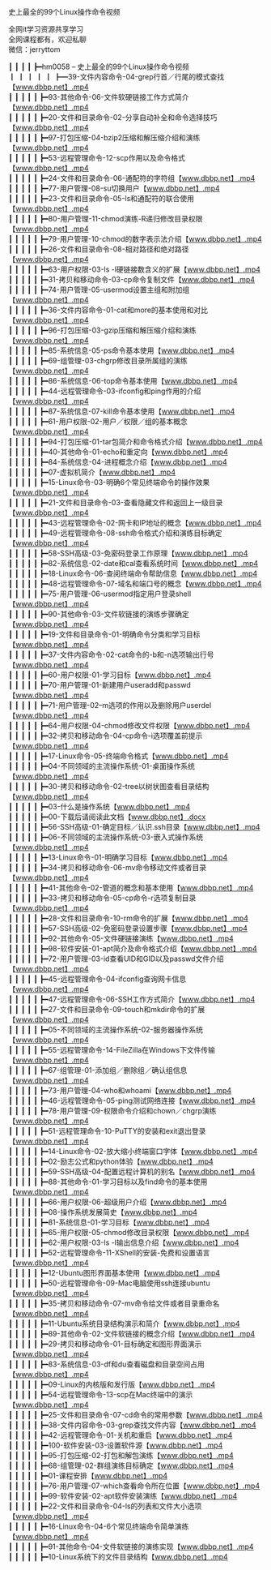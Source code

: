 史上最全的99个Linux操作命令视频

全网it学习资源共享学习<br>全网课程都有，欢迎私聊<br>微信：jerryttom<br>

┃ ┃ ┃ ┃ ┣━hm0058 – 史上最全的99个Linux操作命令视频<br> ┃ ┃ ┃ ┃ ┃ ┣━39-文件内容命令-04-grep行首／行尾的模式查找【www.dbbp.net】.mp4<br> ┃ ┃ ┃ ┃ ┃ ┣━93-其他命令-06-文件软硬链接工作方式简介【www.dbbp.net】.mp4<br> ┃ ┃ ┃ ┃ ┃ ┣━20-文件和目录命令-02-分享自动补全和命令选择技巧【www.dbbp.net】.mp4<br> ┃ ┃ ┃ ┃ ┃ ┣━97-打包压缩-04-bzip2压缩和解压缩介绍和演练【www.dbbp.net】.mp4<br> ┃ ┃ ┃ ┃ ┃ ┣━53-远程管理命令-12-scp作用以及命令格式【www.dbbp.net】.mp4<br> ┃ ┃ ┃ ┃ ┃ ┣━24-文件和目录命令-06-通配符的字符组【www.dbbp.net】.mp4<br> ┃ ┃ ┃ ┃ ┃ ┣━77-用户管理-08-su切换用户【www.dbbp.net】.mp4<br> ┃ ┃ ┃ ┃ ┃ ┣━23-文件和目录命令-05-ls和通配符的联合使用【www.dbbp.net】.mp4<br> ┃ ┃ ┃ ┃ ┃ ┣━80-用户管理-11-chmod演练-R递归修改目录权限【www.dbbp.net】.mp4<br> ┃ ┃ ┃ ┃ ┃ ┣━79-用户管理-10-chmod的数字表示法介绍【www.dbbp.net】.mp4<br> ┃ ┃ ┃ ┃ ┃ ┣━26-文件和目录命令-08-相对路径和绝对路径【www.dbbp.net】.mp4<br> ┃ ┃ ┃ ┃ ┃ ┣━63-用户权限-03-ls -l硬链接数含义的扩展【www.dbbp.net】.mp4<br> ┃ ┃ ┃ ┃ ┃ ┣━31-拷贝和移动命令-03-cp命令复制文件【www.dbbp.net】.mp4<br> ┃ ┃ ┃ ┃ ┃ ┣━74-用户管理-05-usermod设置主组和附加组【www.dbbp.net】.mp4<br> ┃ ┃ ┃ ┃ ┃ ┣━36-文件内容命令-01-cat和more的基本使用和对比【www.dbbp.net】.mp4<br> ┃ ┃ ┃ ┃ ┃ ┣━96-打包压缩-03-gzip压缩和解压缩介绍和演练【www.dbbp.net】.mp4<br> ┃ ┃ ┃ ┃ ┃ ┣━85-系统信息-05-ps命令基本使用【www.dbbp.net】.mp4<br> ┃ ┃ ┃ ┃ ┃ ┣━69-组管理-03-chgrp修改目录所属组的演练【www.dbbp.net】.mp4<br> ┃ ┃ ┃ ┃ ┃ ┣━86-系统信息-06-top命令基本使用【www.dbbp.net】.mp4<br> ┃ ┃ ┃ ┃ ┃ ┣━44-远程管理命令-03-ifconfig和ping作用的介绍【www.dbbp.net】.mp4<br> ┃ ┃ ┃ ┃ ┃ ┣━87-系统信息-07-kill命令基本使用【www.dbbp.net】.mp4<br> ┃ ┃ ┃ ┃ ┃ ┣━61-用户权限-02-用户／权限／组的基本概念【www.dbbp.net】.mp4<br> ┃ ┃ ┃ ┃ ┃ ┣━94-打包压缩-01-tar包简介和命令格式介绍【www.dbbp.net】.mp4<br> ┃ ┃ ┃ ┃ ┃ ┣━40-其他命令-01-echo和重定向【www.dbbp.net】.mp4<br> ┃ ┃ ┃ ┃ ┃ ┣━84-系统信息-04-进程概念介绍【www.dbbp.net】.mp4<br> ┃ ┃ ┃ ┃ ┃ ┣━07-虚拟机简介【www.dbbp.net】.mp4<br> ┃ ┃ ┃ ┃ ┃ ┣━15-Linux命令-03-明确6个常见终端命令的操作效果【www.dbbp.net】.mp4<br> ┃ ┃ ┃ ┃ ┃ ┣━21-文件和目录命令-03-查看隐藏文件和返回上一级目录【www.dbbp.net】.mp4<br> ┃ ┃ ┃ ┃ ┃ ┣━43-远程管理命令-02-网卡和IP地址的概念【www.dbbp.net】.mp4<br> ┃ ┃ ┃ ┃ ┃ ┣━49-远程管理命令-08-ssh命令格式介绍和演练目标确定【www.dbbp.net】.mp4<br> ┃ ┃ ┃ ┃ ┃ ┣━58-SSH高级-03-免密码登录工作原理【www.dbbp.net】.mp4<br> ┃ ┃ ┃ ┃ ┃ ┣━82-系统信息-02-date和cal查看系统时间【www.dbbp.net】.mp4<br> ┃ ┃ ┃ ┃ ┃ ┣━18-Linux命令-06-查阅终端命令帮助信息【www.dbbp.net】.mp4<br> ┃ ┃ ┃ ┃ ┃ ┣━48-远程管理命令-07-域名和端口号的概念【www.dbbp.net】.mp4<br> ┃ ┃ ┃ ┃ ┃ ┣━75-用户管理-06-usermod指定用户登录shell【www.dbbp.net】.mp4<br> ┃ ┃ ┃ ┃ ┃ ┣━90-其他命令-03-文件软链接的演练步骤确定【www.dbbp.net】.mp4<br> ┃ ┃ ┃ ┃ ┃ ┣━19-文件和目录命令-01-明确命令分类和学习目标【www.dbbp.net】.mp4<br> ┃ ┃ ┃ ┃ ┃ ┣━37-文件内容命令-02-cat命令的-b和-n选项输出行号【www.dbbp.net】.mp4<br> ┃ ┃ ┃ ┃ ┃ ┣━60-用户权限-01-学习目标【www.dbbp.net】.mp4<br> ┃ ┃ ┃ ┃ ┃ ┣━70-用户管理-01-新建用户useradd和passwd【www.dbbp.net】.mp4<br> ┃ ┃ ┃ ┃ ┃ ┣━71-用户管理-02–m选项的作用以及删除用户userdel【www.dbbp.net】.mp4<br> ┃ ┃ ┃ ┃ ┃ ┣━64-用户权限-04-chmod修改文件权限【www.dbbp.net】.mp4<br> ┃ ┃ ┃ ┃ ┃ ┣━32-拷贝和移动命令-04-cp命令-i选项覆盖前提示【www.dbbp.net】.mp4<br> ┃ ┃ ┃ ┃ ┃ ┣━17-Linux命令-05-终端命令格式【www.dbbp.net】.mp4<br> ┃ ┃ ┃ ┃ ┃ ┣━04-不同领域的主流操作系统-01-桌面操作系统【www.dbbp.net】.mp4<br> ┃ ┃ ┃ ┃ ┃ ┣━30-拷贝和移动命令-02-tree以树状图查看目录结构【www.dbbp.net】.mp4<br> ┃ ┃ ┃ ┃ ┃ ┣━03-什么是操作系统【www.dbbp.net】.mp4<br> ┃ ┃ ┃ ┃ ┃ ┣━00-下载后请阅读此文档【www.dbbp.net】.docx<br> ┃ ┃ ┃ ┃ ┃ ┣━56-SSH高级-01-确定目标／认识.ssh目录【www.dbbp.net】.mp4<br> ┃ ┃ ┃ ┃ ┃ ┣━06-不同领域的主流操作系统-03-嵌入式操作系统【www.dbbp.net】.mp4<br> ┃ ┃ ┃ ┃ ┃ ┣━13-Linux命令-01-明确学习目标【www.dbbp.net】.mp4<br> ┃ ┃ ┃ ┃ ┃ ┣━34-拷贝和移动命令-06-mv命令移动文件或者目录【www.dbbp.net】.mp4<br> ┃ ┃ ┃ ┃ ┃ ┣━41-其他命令-02-管道的概念和基本使用【www.dbbp.net】.mp4<br> ┃ ┃ ┃ ┃ ┃ ┣━33-拷贝和移动命令-05-cp命令-r选项复制目录【www.dbbp.net】.mp4<br> ┃ ┃ ┃ ┃ ┃ ┣━28-文件和目录命令-10-rm命令的扩展【www.dbbp.net】.mp4<br> ┃ ┃ ┃ ┃ ┃ ┣━57-SSH高级-02-免密码登录设置步骤【www.dbbp.net】.mp4<br> ┃ ┃ ┃ ┃ ┃ ┣━92-其他命令-05-文件硬链接演练【www.dbbp.net】.mp4<br> ┃ ┃ ┃ ┃ ┃ ┣━98-软件安装-01-apt简介及命令格式介绍【www.dbbp.net】.mp4<br> ┃ ┃ ┃ ┃ ┃ ┣━72-用户管理-03-id查看UID和GID以及passwd文件介绍【www.dbbp.net】.mp4<br> ┃ ┃ ┃ ┃ ┃ ┣━45-远程管理命令-04-ifconfig查询网卡信息【www.dbbp.net】.mp4<br> ┃ ┃ ┃ ┃ ┃ ┣━47-远程管理命令-06-SSH工作方式简介【www.dbbp.net】.mp4<br> ┃ ┃ ┃ ┃ ┃ ┣━27-文件和目录命令-09-touch和mkdir命令的扩展【www.dbbp.net】.mp4<br> ┃ ┃ ┃ ┃ ┃ ┣━05-不同领域的主流操作系统-02-服务器操作系统【www.dbbp.net】.mp4<br> ┃ ┃ ┃ ┃ ┃ ┣━55-远程管理命令-14-FileZilla在Windows下文件传输【www.dbbp.net】.mp4<br> ┃ ┃ ┃ ┃ ┃ ┣━67-组管理-01-添加组／删除组／确认组信息【www.dbbp.net】.mp4<br> ┃ ┃ ┃ ┃ ┃ ┣━73-用户管理-04-who和whoami【www.dbbp.net】.mp4<br> ┃ ┃ ┃ ┃ ┃ ┣━46-远程管理命令-05-ping测试网络连接【www.dbbp.net】.mp4<br> ┃ ┃ ┃ ┃ ┃ ┣━78-用户管理-09-权限命令介绍和chown／chgrp演练【www.dbbp.net】.mp4<br> ┃ ┃ ┃ ┃ ┃ ┣━51-远程管理命令-10-PuTTY的安装和exit退出登录【www.dbbp.net】.mp4<br> ┃ ┃ ┃ ┃ ┃ ┣━14-Linux命令-02-放大缩小终端窗口字体【www.dbbp.net】.mp4<br> ┃ ┃ ┃ ┃ ┃ ┣━02-励志公式和python体验【www.dbbp.net】.mp4<br> ┃ ┃ ┃ ┃ ┃ ┣━59-SSH高级-04-配置远程计算机的别名【www.dbbp.net】.mp4<br> ┃ ┃ ┃ ┃ ┃ ┣━88-其他命令-01-学习目标以及find命令的基本使用【www.dbbp.net】.mp4<br> ┃ ┃ ┃ ┃ ┃ ┣━66-用户权限-06-超级用户介绍【www.dbbp.net】.mp4<br> ┃ ┃ ┃ ┃ ┃ ┣━08-操作系统发展简史【www.dbbp.net】.mp4<br> ┃ ┃ ┃ ┃ ┃ ┣━81-系统信息-01-学习目标【www.dbbp.net】.mp4<br> ┃ ┃ ┃ ┃ ┃ ┣━65-用户权限-05-chmod修改目录权限【www.dbbp.net】.mp4<br> ┃ ┃ ┃ ┃ ┃ ┣━62-用户权限-03-ls -l输出信息介绍【www.dbbp.net】.mp4<br> ┃ ┃ ┃ ┃ ┃ ┣━52-远程管理命令-11-XShell的安装-免费和设置语言【www.dbbp.net】.mp4<br> ┃ ┃ ┃ ┃ ┃ ┣━12-Ubuntu图形界面基本使用【www.dbbp.net】.mp4<br> ┃ ┃ ┃ ┃ ┃ ┣━50-远程管理命令-09-Mac电脑使用ssh连接ubuntu【www.dbbp.net】.mp4<br> ┃ ┃ ┃ ┃ ┃ ┣━35-拷贝和移动命令-07-mv命令给文件或者目录重命名【www.dbbp.net】.mp4<br> ┃ ┃ ┃ ┃ ┃ ┣━11-Ubuntu系统目录结构演示和简介【www.dbbp.net】.mp4<br> ┃ ┃ ┃ ┃ ┃ ┣━89-其他命令-02-文件软链接的概念介绍【www.dbbp.net】.mp4<br> ┃ ┃ ┃ ┃ ┃ ┣━29-拷贝和移动命令-01-目标确定和图形界面演示【www.dbbp.net】.mp4<br> ┃ ┃ ┃ ┃ ┃ ┣━83-系统信息-03-df和du查看磁盘和目录空间占用【www.dbbp.net】.mp4<br> ┃ ┃ ┃ ┃ ┃ ┣━09-Linux的内核版和发行版【www.dbbp.net】.mp4<br> ┃ ┃ ┃ ┃ ┃ ┣━54-远程管理命令-13-scp在Mac终端中的演示【www.dbbp.net】.mp4<br> ┃ ┃ ┃ ┃ ┃ ┣━25-文件和目录命令-07-cd命令的常用参数【www.dbbp.net】.mp4<br> ┃ ┃ ┃ ┃ ┃ ┣━38-文件内容命令-03-grep查找文件内容【www.dbbp.net】.mp4<br> ┃ ┃ ┃ ┃ ┃ ┣━42-远程管理命令-01-关机和重启【www.dbbp.net】.mp4<br> ┃ ┃ ┃ ┃ ┃ ┣━100-软件安装-03-设置软件源【www.dbbp.net】.mp4<br> ┃ ┃ ┃ ┃ ┃ ┣━95-打包压缩-02-打包和解包演练【www.dbbp.net】.mp4<br> ┃ ┃ ┃ ┃ ┃ ┣━68-组管理-02-群组演练目标确定【www.dbbp.net】.mp4<br> ┃ ┃ ┃ ┃ ┃ ┣━01-课程安排【www.dbbp.net】.mp4<br> ┃ ┃ ┃ ┃ ┃ ┣━76-用户管理-07-which查看命令所在位置【www.dbbp.net】.mp4<br> ┃ ┃ ┃ ┃ ┃ ┣━99-软件安装-02-apt软件安装演练【www.dbbp.net】.mp4<br> ┃ ┃ ┃ ┃ ┃ ┣━22-文件和目录命令-04-ls的列表和文件大小选项【www.dbbp.net】.mp4<br> ┃ ┃ ┃ ┃ ┃ ┣━16-Linux命令-04-6个常见终端命令简单演练【www.dbbp.net】.mp4<br> ┃ ┃ ┃ ┃ ┃ ┣━91-其他命令-04-文件软链接的演练实现【www.dbbp.net】.mp4<br> ┃ ┃ ┃ ┃ ┃ ┣━10-Linux系统下的文件目录结构【www.dbbp.net】.mp4